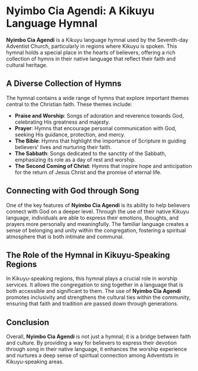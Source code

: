 # Nyimbo Cia Agendi: A Kikuyu Language Hymnal

**Nyimbo Cia Agendi** is a Kikuyu language hymnal used by the Seventh-day Adventist Church, particularly in regions where Kikuyu is spoken. This hymnal holds a special place in the hearts of believers, offering a rich collection of hymns in their native language that reflect their faith and cultural heritage.

## A Diverse Collection of Hymns

The hymnal contains a wide range of hymns that explore important themes central to the Christian faith. These themes include:

- **Praise and Worship**: Songs of adoration and reverence towards God, celebrating His greatness and majesty.
- **Prayer**: Hymns that encourage personal communication with God, seeking His guidance, protection, and mercy.
- **The Bible**: Hymns that highlight the importance of Scripture in guiding believers' lives and nurturing their faith.
- **The Sabbath**: Songs dedicated to the sanctity of the Sabbath, emphasizing its role as a day of rest and worship.
- **The Second Coming of Christ**: Hymns that inspire hope and anticipation for the return of Jesus Christ and the promise of eternal life.

## Connecting with God through Song

One of the key features of **Nyimbo Cia Agendi** is its ability to help believers connect with God on a deeper level. Through the use of their native Kikuyu language, individuals are able to express their emotions, thoughts, and prayers more personally and meaningfully. The familiar language creates a sense of belonging and unity within the congregation, fostering a spiritual atmosphere that is both intimate and communal.

## The Role of the Hymnal in Kikuyu-Speaking Regions

In Kikuyu-speaking regions, this hymnal plays a crucial role in worship services. It allows the congregation to sing together in a language that is both accessible and significant to them. The use of **Nyimbo Cia Agendi** promotes inclusivity and strengthens the cultural ties within the community, ensuring that faith and tradition are passed down through generations.

## Conclusion

Overall, **Nyimbo Cia Agendi** is not just a hymnal; it is a bridge between faith and culture. By providing a way for believers to express their devotion through song in their native language, it enhances the worship experience and nurtures a deep sense of spiritual connection among Adventists in Kikuyu-speaking areas.

